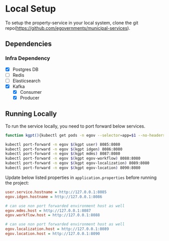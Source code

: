 # Local Setup

To setup the property-service in your local system, clone the git repo(https://github.com/egovernments/municipal-services).

## Dependencies


### Infra Dependency

- [X] Postgres DB
- [ ] Redis
- [ ] Elasticsearch
- [X] Kafka
  - [X] Consumer
  - [X] Producer

## Running Locally

To run the service locally, you need to port forward below services.

```bash
function kgpt(){kubectl get pods -n egov --selector=app=$1 --no-headers=true | head -n1 | awk '{print $1}'}

kubectl port-forward -n egov $(kgpt user) 8085:8080
kubectl port-forward -n egov $(kgpt idgen) 8086:8080
kubectl port-forward -n egov $(kgpt mdms) 8087:8080
kubectl port-forward -n egov $(kgpt egov-workflow) 8088:8080
kubectl port-forward -n egov $(kgpt egov-localization) 8089:8080
kubectl port-forward -n egov $(kgpt egov-location) 8090:8080
``` 

Update below listed properties in `application.properties` before running the project:

```ini
user.service.hostname = http://127.0.0.1:8085
egov.idgen.hostname = http://127.0.0.1:8086

# can use non port forwarded environment host as well
egov.mdms.host = http://127.0.0.1:8087
egov.workflow.host = http://127.0.0.1:8088

# can use non port forwarded environment host as well
egov.localization.host = http://127.0.0.1:8089
egov.location.host = http://127.0.0.1:8090
```
